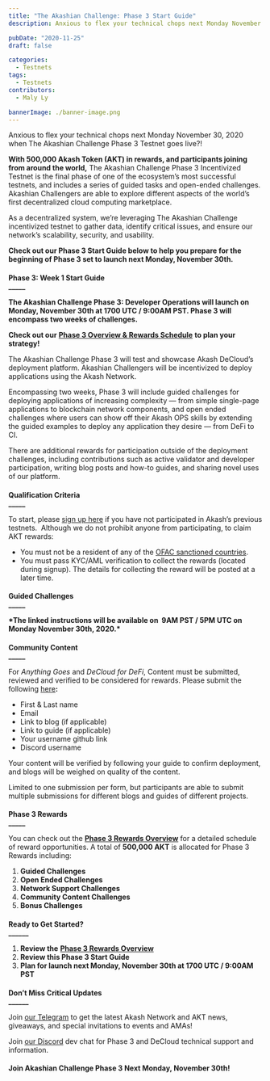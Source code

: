 ```yaml
---
title: "The Akashian Challenge: Phase 3 Start Guide"
description: Anxious to flex your technical chops next Monday November 30, 2020 when The Akashian Challenge Phase 3 Testnet goes live?! With 500,000 Akash Token (AKT) in rewards, and participants joining from around the world, The Akashian Challenge Phase 3 Incentivized Testnet is the final phase of one of the ecosystem’s most successful testnets, and includes a series of guided tasks and open-ended challenges.

pubDate: "2020-11-25"
draft: false

categories:
  - Testnets
tags:
  - Testnets
contributors:
  - Maly Ly

bannerImage: ./banner-image.png
---
```


Anxious to flex your technical chops next Monday November 30, 2020 when The Akashian Challenge Phase 3 Testnet goes live?!

**With 500,000 Akash Token (AKT) in rewards, and participants joining from around the world,** The Akashian Challenge Phase 3 Incentivized Testnet is the final phase of one of the ecosystem’s most successful testnets, and includes a series of guided tasks and open-ended challenges. Akashian Challengers are able to explore different aspects of the world’s first decentralized cloud computing marketplace.

As a decentralized system, we’re leveraging The Akashian Challenge incentivized testnet to gather data, identify critical issues, and ensure our network’s scalability, security, and usability.

**Check out our Phase 3 Start Guide below to help you prepare for the beginning of Phase 3 set to launch next Monday, November 30th.**

####

**Phase 3: Week 1 Start Guide**  
**\_\_\_\_\_**

**The Akashian Challenge Phase 3: Developer Operations will launch on Monday, November 30th at 1700 UTC / 9:00AM PST. Phase 3 will encompass two weeks of challenges.**

**Check out our** [**Phase 3 Overview & Rewards Schedule**](https://akash.network/blog/the-akashian-challenge-phase-3-rewards-overview/) **to plan your strategy!**

The Akashian Challenge Phase 3 will test and showcase Akash DeCloud’s deployment platform. Akashian Challengers will be incentivized to deploy applications using the Akash Network.

Encompassing two weeks, Phase 3 will include guided challenges for deploying applications of increasing complexity — from simple single-page applications to blockchain network components, and open ended challenges where users can show off their Akash OPS skills by extending the guided examples to deploy any application they desire — from DeFi to CI.

There are additional rewards for participation outside of the deployment challenges, including contributions such as active validator and developer participation, writing blog posts and how-to guides, and sharing novel uses of our platform.

####

**Qualification Criteria**  
**\_\_\_\_\_**

To start, please [sign up here](https://app.akash.network/signup) if you have not participated in Akash’s previous testnets.  Although we do not prohibit anyone from participating, to claim AKT rewards:

- You must not be a resident of any of the [OFAC sanctioned countries](https://www.treasury.gov/resource-center/sanctions/Pages/default.aspx).
- You must pass KYC/AML verification to collect the rewards (located during signup). The details for collecting the reward will be posted at a later time.

####

**Guided Challenges**  
**\_\_\_\_\_**

**\*The linked instructions will be available on  9AM PST / 5PM UTC on Monday November 30th, 2020.\***

####

**Community Content**  
**\_\_\_\_\_**

For _Anything Goes_ and _DeCloud for DeFi_, Content must be submitted, reviewed and verified to be considered for rewards. Please submit the following [here](https://docs.google.com/forms/d/e/1FAIpQLScX4VVheTeo-WmzHe2IHw1dXfRX2tGv-MHzs75-Hp-7yKuCjA/viewform)**:**

- First & Last name
- Email
- Link to blog (if applicable)
- Link to guide (if applicable)
- Your username github link
- Discord username

Your content will be verified by following your guide to confirm deployment, and blogs will be weighed on quality of the content.

Limited to one submission per form, but participants are able to submit multiple submissions for different blogs and guides of different projects.

####

**Phase 3 Rewards**  
**\_\_\_\_\_**

You can check out the [**Phase 3 Rewards Overview**](https://akash.network/blog/the-akashian-challenge-phase-3-rewards-overview/) for a detailed schedule of reward opportunities. A total of **500,000 AKT** is allocated for Phase 3 Rewards including:

1.  **Guided Challenges**
2.  **Open Ended Challenges**
3.  **Network Support Challenges**
4.  **Community Content Challenges**
5.  **Bonus Challenges**

####

**Ready to Get Started?**  
**\_\_\_\_\_\_**

1.  **Review the** [**Phase 3 Rewards Overview**](https://akash.network/blog/the-akashian-challenge-phase-3-rewards-overview/)
2.  **Review this Phase 3 Start Guide**
3.  **Plan for launch next Monday, November 30th at 1700 UTC / 9:00AM PST**

####

**Don’t Miss Critical Updates**  
**\_\_\_\_\_\_**

Join [our Telegram](https://t.me/AkashNW) to get the latest Akash Network and AKT news, giveaways, and special invitations to events and AMAs!

Join [our Discord](https://discord.com/invite/DxftX67) dev chat for Phase 3 and DeCloud technical support and information.

####

**Join Akashian Challenge Phase 3 Next Monday, November 30th!**
